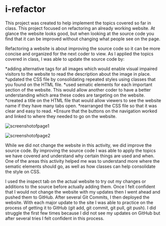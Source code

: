 # i-refactor

This project was created to help implement the topics covered so far in class. This project focused on refactoring an already working website. At glance the website looks good, but when looking at the source code you find that it can be improved without changing what people see on the page. 

Refactoring a website is about improving the source code so it can be more concise and organized for the next coder to view. As I applied the topics covered in class, I was able to update the source code by:

*adding alternative tags for all images which would enable visual impaired visitors to the website to read the description about the image in place. 
*updated the CSS file by consolidating repeated styles using classes that you found on the HTML file. 
*used sematic elements for each important section of the website. This would allow another coder to have a better understanding which area these codes are targeting on the website. 
*created a title on the HTML file that would allow viewers to see the website name if they have many tabs open.
*rearranged the CSS file so that it was clear and easy to read.
*Ensure that the buttons on the navigation worked and linked to where they needed to go on the website.  

![screenshotofpage1](assets/images/screenshot1.png)

![screenshotofpage2](.assets/images/screenshot2.png)

While we did not change the website in this activity, we did improve the source code. By improving the source code I was able to apply the topics we have covered and understand why certain things are used and when. One of the areas this activity helped me was to understand more where the sematic elements should go, as well as how classes can help consolidate the style on CSS. 

I used the inspect tab on the actual website to try out my changes or additions to the source before actually adding them. Once I felt confident that I would not change the website with my updates then I went ahead and pushed them to GitHub. After several Git Commits, I then deployed the website. With each major update to the site I was able to practice on the process of getting it to GitHub (git add, git commit, git pull, git push). I did struggle the first few times because I did not see my updates on GitHub but after several tries I felt confident in this process. 
